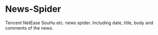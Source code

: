 # News-Spider
Tencent NetEase SouHu etc. news spider. Including date, title, body and comments of the news. 
